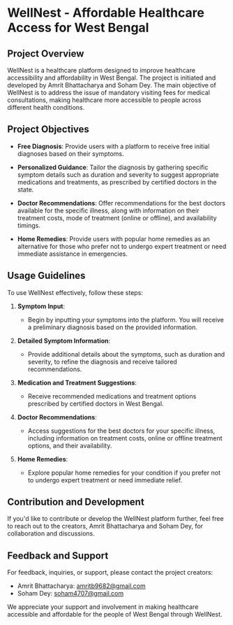 # WellNest - Affordable Healthcare Access for West Bengal

## Project Overview

WellNest is a healthcare platform designed to improve healthcare accessibility and affordability in West Bengal. The project is initiated and developed by Amrit Bhattacharya and Soham Dey. The main objective of WellNest is to address the issue of mandatory visiting fees for medical consultations, making healthcare more accessible to people across different health conditions.

## Project Objectives

- **Free Diagnosis**: Provide users with a platform to receive free initial diagnoses based on their symptoms.
  
- **Personalized Guidance**: Tailor the diagnosis by gathering specific symptom details such as duration and severity to suggest appropriate medications and treatments, as prescribed by certified doctors in the state.

- **Doctor Recommendations**: Offer recommendations for the best doctors available for the specific illness, along with information on their treatment costs, mode of treatment (online or offline), and availability timings.

- **Home Remedies**: Provide users with popular home remedies as an alternative for those who prefer not to undergo expert treatment or need immediate assistance in emergencies.

## Usage Guidelines

To use WellNest effectively, follow these steps:

1. **Symptom Input**:
   - Begin by inputting your symptoms into the platform. You will receive a preliminary diagnosis based on the provided information.

2. **Detailed Symptom Information**:
   - Provide additional details about the symptoms, such as duration and severity, to refine the diagnosis and receive tailored recommendations.

3. **Medication and Treatment Suggestions**:
   - Receive recommended medications and treatment options prescribed by certified doctors in West Bengal.

4. **Doctor Recommendations**:
   - Access suggestions for the best doctors for your specific illness, including information on treatment costs, online or offline treatment options, and their availability.

5. **Home Remedies**:
   - Explore popular home remedies for your condition if you prefer not to undergo expert treatment or need immediate relief.

## Contribution and Development

If you'd like to contribute or develop the WellNest platform further, feel free to reach out to the creators, Amrit Bhattacharya and Soham Dey, for collaboration and discussions.

## Feedback and Support

For feedback, inquiries, or support, please contact the project creators:

- Amrit Bhattacharya: amritb9682@gmail.com
- Soham Dey: soham4707@gmail.com

We appreciate your support and involvement in making healthcare accessible and affordable for the people of West Bengal through WellNest.
